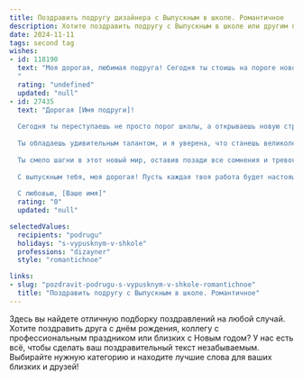 ```yaml
---
title: Поздравить подругу дизайнера с Выпускным в школе. Романтичное
description: Хотите поздравить подругу с Выпускным в школе или другим праздником? Наш ИИ создаст незабываемое поздравление, а вы обязательно выделитесь среди других.  
date: 2024-11-11
tags: second tag
wishes:
- id: 118190
  text: "Моя дорогая, любимая подруга! Сегодня ты стоишь на пороге новой, яркой жизни,  полной вдохновения и творческих свершений!  Выпускной – это не конец, а лишь начало твоего удивительного пути в мир дизайна, мир, который ты соткаешь из красок своей фантазии и таланта.  Пусть каждый твой эскиз будет шедевром, каждая идея – воплощением красоты, а жизнь – бесконечным источником вдохновения.  Я бесконечно счастлива за тебя, горжусь тобой и желаю тебе всего самого светлого, доброго и прекрасного!  Пусть твоя жизнь будет такой же неповторимой, яркой и стильной, как ты сама!
  "
  rating: "undefined"
  updated: "null"
- id: 27435
  text: "Дорогая [Имя подруги]!
  
  Сегодня ты переступаешь не просто порог школы, а открываешь новую страницу своей жизни, полную невероятных возможностей и ярких перспектив. Этот выпускной — не просто завершение учебного пути, это начало твоего большого пути к мечте!
  
  Ты обладаешь удивительным талантом, и я уверена, что станешь великолепным дизайнером, способным создать красоты, которые будут вдохновлять и восхищать. Пусть твоя креативность распускается, как цветы весной, а идеи сбываются, словно самые романтичные сны.
  
  Ты смело шагни в этот новый мир, оставив позади все сомнения и тревоги. Желаю тебе уверенности в каждом шаге и мужество следовать своим желаниям. Впереди — множество чудес, и я знаю, ты сможешь достичь всего, о чем мечтаешь!
  
  С выпускным тебя, моя дорогая! Пусть каждая твоя работа будет настоящим произведением искусства, а жизнь наполнится только счастливыми моментами.
  
  С любовью, [Ваше имя]"
  rating: "0"
  updated: "null"

selectedValues:
  recipients: "podrugu"
  holidays: "s-vypusknym-v-shkole"
  professions: "dizayner"
  style: "romantichnoe"

links:
- slug: "pozdravit-podrugu-s-vypusknym-v-shkole-romantichnoe"
  title: "Поздравить подругу с Выпускным в школе. Романтичное"
---
```


Здесь вы найдете отличную подборку поздравлений на любой случай. 
Хотите поздравить друга с днём рождения, коллегу с профессиональным праздником или близких с Новым годом? У нас есть всё, чтобы сделать ваш поздравительный текст незабываемым. Выбирайте нужную категорию и находите лучшие слова для ваших близких и друзей!
